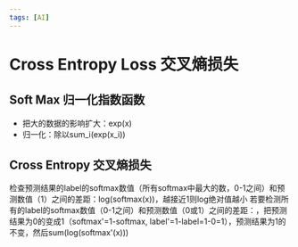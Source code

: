 ```yaml
---
tags: [AI]
---
```

# Cross Entropy Loss 交叉熵损失
## Soft Max 归一化指数函数
- 把大的数据的影响扩大：exp(x)
- 归一化：除以sum_i(exp(x_i))
## Cross Entropy 交叉熵损失
检查预测结果的label的softmax数值（所有softmax中最大的数，0-1之间）和预测数值（1）之间的差距：log(softmax(x))，越接近1则log绝对值越小
若要检测所有的label的softmax数值（0-1之间）和预测数值（0或1）之间的差距：，把预测结果为0的变成1（softmax'=1-softmax, label'=1-label=1-0=1），预测结果为1的不变，然后sum(log(softmax'(x)))
